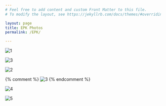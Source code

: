 ```yaml
---
# Feel free to add content and custom Front Matter to this file.
# To modify the layout, see https://jekyllrb.com/docs/themes/#overriding-theme-defaults

layout: page
title: EPK Photos
permalink: /EPK/

---
```




![1](https://lh3.googleusercontent.com/pw/AP1GczOcX3WbnCG28jrO5f4UOA7om4yWW5YGe0Q6dWPlpE5xLdOx-UQjQdcV2qyHsc4Zq7bupgbHcsKXg2SutCmqP4CqqSCTCwU3oendvI6Xvh7Wf1ORBpcG4yubWT_17RnwzMXg0wWOKL21yrnM5S8hnWQs=w1032-h1548-s-no-gm?authuser=0)

![3](https://lh3.googleusercontent.com/pw/AP1GczNV4Vp5Woy1QGUfU9xF3-oTiV_5C_yysx-73VltAxr9pkXQyZzxtyHPatyez7_f9BkALPrt-VCIxQu4IRcHdqnWY8nd9NyEJ4RIUSKPprpyyikazdFJZBzGE-MLG4EldfGs9nTfxpoWFC-0jthpyT3H=w2310-h1540-s-no-gm?authuser=0)

![2](https://lh3.googleusercontent.com/pw/AP1GczOXQ6v8yA4nXGdW1oSw_74W6FI6pIOs5n9GJaaSdEu2zd5slS2MJv-OzcL2gmuJBsmTQA8VTPh5Ax1ttUKLLXzyQHrP3A-r9nqYoGU83Ig7SBXrsYnaGVBx_KZMwc7Q6oxXGVNnnLiUcMVnUR0iKczp=w1032-h1548-s-no-gm?authuser=0)

{% comment %}
![3](https://lh3.googleusercontent.com/pw/AP1GczP1qkEN9OmMA1YatlRqem1-VtQJE9D4ZfQwludUAIF14BovPDc0sT3Qiz5zfGegGKhmamDy9BvkuSr_j-GHDy-TwhSXPZG4bcmDQ2yl3dTYtY4O69Hospb9eROrV9nyDkkw9exGQDx6COtI1C7M2w6q=w2147-h1208-s-no-gm?authuser=0)
{% endcomment %}

![4](https://lh3.googleusercontent.com/pw/AP1GczPkTXJvs4NnRgq_JFl62CCpCqI95gc2lMZ_IiFdj9mJrRNPO53UrD1LMq_zoRMq5GPQXoM1cRkcNdUr8HSGkiRpXvrEkZ59hVbaUlQRiVLWm0zFdZHH2lXel01-Te-qbGVdFJY-7vD1h7alfSDM5eN4=w1234-h823-s-no-gm?authuser=0)

![5](https://lh3.googleusercontent.com/pw/AP1GczNpF9pe1vOkiJEStOtKD0Lz_CdvBtVbBhi-sTD59AKkIsARTHXJrEhrJGI1WU3G9TLbkWodxUj4KFfGtrubgE5x4Hm3QPyhhVcdv33ZLkYYdxasd4nJ9c_1C_0iPqNqSx6UYvphRKze757ig9e_aL1P=w1032-h1548-s-no-gm?authuser=0)